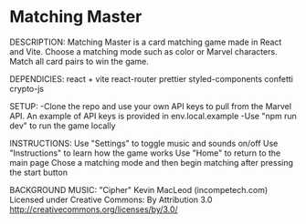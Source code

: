 # Matching Master

DESCRIPTION:
Matching Master is a card matching game made in React and Vite. Choose a matching mode such as color or Marvel characters. Match all card pairs to win the game.

DEPENDICIES:
react + vite
react-router
prettier
styled-components
confetti
crypto-js

SETUP:
-Clone the repo and use your own API keys to pull from the Marvel API. An example of API keys is provided in env.local.example
-Use "npm run dev" to run the game locally

INSTRUCTIONS:
Use "Settings" to toggle music and sounds on/off
Use "Instructions" to learn how the game works
Use "Home" to return to the main page
Chose a matching mode and then begin matching after pressing the start button

BACKGROUND MUSIC:
"Cipher"
Kevin MacLeod (incompetech.com)
Licensed under Creative Commons: By Attribution 3.0
http://creativecommons.org/licenses/by/3.0/